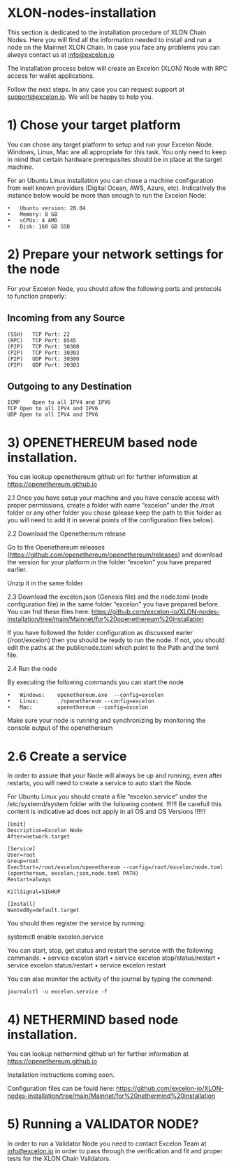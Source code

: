 # XLON-nodes-installation
This section is dedicated to the installation procedure of XLON Chain Nodes. Here you will find all the information needed to install and run a node on the Mainnet XLON Chain. In case you face any problems you can always contact us at info@excelon.io

The installation process below will create an Excelon (XLON) Node with RPC access for wallet applications.


Follow the next steps. In any case you can request support at support@excelon.io. We will be happy to help you.


# 1)	Chose your target platform

You can chose any target platform to setup and run your Excelon Node. Windows, Linux, Mac are all appropriate for this task. You only need to keep in mind that certain hardware prerequisites should be in place at the target machine.

For an Ubuntu Linux installation you can chose a machine configuration from well known providers (Digital Ocean, AWS, Azure, etc). Indicatively the instance below would be more than enough to run the Excelon Node:

    •	Ubuntu version: 20.04
    •	Memory: 8 GB 
    •	vCPUs: 4 AMD 
    •	Disk: 160 GB SSD




# 2)	Prepare your network settings for the node

For your Excelon Node, you should allow the following ports and protocols to function properly:

Incoming from any Source 
------------------------------------------
    (SSH)	TCP	Port: 22 
    (RPC)	TCP	Port: 8545 
    (P2P)	TCP	Port: 30300 
    (P2P)	TCP	Port: 30303
    (P2P)	UDP	Port: 30300
    (P2P)	UDP	Port: 30303

Outgoing to any Destination
------------------------------------------
    ICMP	Open to all IPV4 and IPV6
    TCP	Open to all IPV4 and IPV6
    UDP	Open to all IPV4 and IPV6



# 3)	OPENETHEREUM based node installation.
You can lookup openethereum github url for further information at https://openethereum.github.io 


2.1 Once you have setup your machine and you have console access with proper permissions, create a folder with name “excelon” under the /root folder or any other folder you chose (please keep the path to this folder as you will need to add it in several points of the configuration files below).

2.2 Download the Openethereum release

Go to the Openethereum releases (https://github.com/openethereum/openethereum/releases) and download the version for your platform in the folder “excelon" you have prepared earlier.

Unzip it in the same folder

2.3 Download the excelon.json (Genesis file) and the node.toml (node configuration file) in the same folder “excelon" you have prepared before. You can fnd these files here: https://github.com/excelon-io/XLON-nodes-installation/tree/main/Mainnet/for%20openethereum%20installation

If you have followed the folder configuration as discussed earler (/root/excelon) then you should be ready to run the node. If not, you should edit the paths at the publicnode.toml which point to the Path and the toml file.



2.4 Run the node

By executing the following commands you can start the node

    •	Windows: 	openethereum.exe  --config=excelon
    •	Linux:	    ./openethereum --config=excelon
    •	Mac:	    openethereum --config=excelon


Make sure your node is running and synchronizing by monitoring the console output of the openethereum



# 2.6	Create a service 

In order to assure that your Node will always be up and running, even after restarts, you will need to create a service to auto start the Node.

For Ubuntu Linux you should create a file “excelon.service” under the /etc/systemd/system folder with the following content. 
!!!!!! Be carefull this content is indicative ad does not apply in all OS and OS Versions !!!!!!

    [Unit] 
    Description=Excelon Node 
    After=network.target 

    [Service] 
    User=root 
    Group=root 
    ExecStart=/root/excelon/openethereum --config=/root/excelon/node.toml (openthereum, excelon.json,node.toml PATH) 
    Restart=always 

    KillSignal=SIGHUP 

    [Install] 
    WantedBy=default.target


You should then register the service by running:

systemctl enable excelon.service


You can start, stop, get status and restart the service with the following commands:
    • service excelon start
    • service excelon stop/status/restart
    • service excelon status/restart
    • service excelon restart


You can also monitor the activity of the journal by typing the command:

    journalctl -u excelon.service -f



# 4)    NETHERMIND based node installation.

You can lookup nethermind github url for further information at https://openethereum.github.io 

Installation instructions coming soon.

Configuration files can be fould here: https://github.com/excelon-io/XLON-nodes-installation/tree/main/Mainnet/for%20nethermind%20installation


# 5)    Running a VALIDATOR NODE?

In order to run a Validator Node you need to contact Excelon Team at info@excelon.io in order to pass through the verification and fit and proper tests for the XLON Chain Validators.
